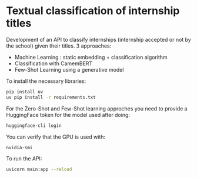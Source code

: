 # Textual classification of internship titles

Development of an API to classify internships (internship accepted or not by the school) given their titles. 3 approaches:
- Machine Learning : static embedding + classification algorithm
- Classification with CamemBERT
- Few-Shot Learning using a generative model

To install the necessary libraries:
```bash
pip install uv
uv pip install -r requirements.txt
```
For the Zero-Shot and Few-Shot learning approches you need to provide a HuggingFace token for the model used after doing:
```bash
huggingface-cli login
```
You can verify that the GPU is used with:
```bash
nvidia-smi
```
To run the API:
```bash
uvicorn main:app --reload
```
